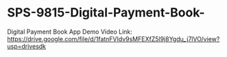 # SPS-9815-Digital-Payment-Book-
Digital Payment Book
App Demo Video Link:
https://drive.google.com/file/d/1fatnFVIdv9sMFEXfZ5l9j8Ygdu_j7lVO/view?usp=drivesdk
